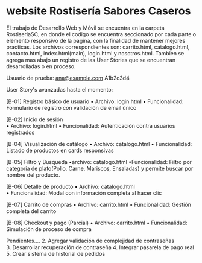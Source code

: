 # website Rostisería Sabores Caseros

El trabajo de Desarrollo Web y Móvil se encuentra en la carpeta RostiseriaSC, en donde el codigo se encuentra seccionado por cada parte o elemento responsivo de la pagina, con la finalidad de mantener mejores practicas. Los archivos correspondientes son:
carrito.html, catalogo.html, contacto.html, index.html(main), login.html y nosotros.html.
Tambien se agrega mas abajo un registro de las User Stories que se encuentran desarrolladas o en proceso.




Usuario de prueba:
ana@example.com
A1b2c3d4






User Story's avanzadas hasta el momento:

[B-01] Registro básico de usuario
• Archivo: login.html
• Funcionalidad: Formulario de registro con validación de email único

[B-02] Inicio de sesión  
• Archivo: login.html
• Funcionalidad: Autenticación contra usuarios registrados

[B-04] Visualización de catálogo
• Archivo: catalogo.html
• Funcionalidad: Listado de productos en cards responsivas

[B-05] Filtro y Busqueda
•archivo: catalogo.html
•Funcionalidad: Filtro por categoria de plato(Pollo, Carne, Mariscos, Ensaladas) y permite buscar por nombre del producto.

[B-06] Detalle de producto
• Archivo: catalogo.html  
• Funcionalidad: Modal con información completa al hacer clic

[B-07] Carrito de compras
• Archivo: carrito.html
• Funcionalidad: Gestión completa del carrito

[B-08] Checkout y pago (Parcial)
• Archivo: carrito.html
• Funcionalidad: Simulación de proceso de compra



Pendientes....
2. Agregar validación de complejidad de contraseñas  
3. Desarrollar recuperación de contraseña
4. Integrar pasarela de pago real
5. Crear sistema de historial de pedidos
